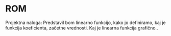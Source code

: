 # ROM
Projektna naloga:
Predstavil bom linearno funkcijo, kako jo definiramo, kaj je funkcija koeficienta, začetne vrednosti. Kaj je linearna funkcija grafično..
